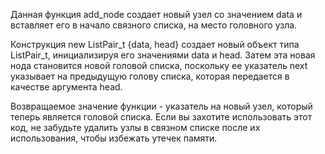 Данная функция add_node создает новый узел со значением data и вставляет его в начало связного списка, на место головного узла.

Конструкция new ListPair_t {data, head} создает новый объект типа ListPair_t, инициализируя его значениями data и head. Затем эта новая нода становится новой головой списка, поскольку ее указатель next указывает на предыдущую голову списка, которая передается в качестве аргумента head.

Возвращаемое значение функции - указатель на новый узел, который теперь является головой списка. Если вы захотите использовать этот код, не забудьте удалить узлы в связном списке после их использования, чтобы избежать утечек памяти.
